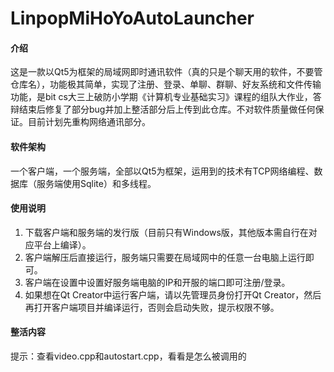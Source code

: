 # LinpopMiHoYoAutoLauncher

#### 介绍
这是一款以Qt5为框架的局域网即时通讯软件（真的只是个聊天用的软件，不要管仓库名），功能极其简单，实现了注册、登录、单聊、群聊、好友系统和文件传输功能，是bit cs大三上破防小学期《计算机专业基础实习》课程的组队大作业，答辩结束后修复了部分bug并加上整活部分后上传到此仓库。不对软件质量做任何保证。目前计划先重构网络通讯部分。

#### 软件架构
一个客户端，一个服务端，全部以Qt5为框架，运用到的技术有TCP网络编程、数据库（服务端使用Sqlite）和多线程。

#### 使用说明
1.  下载客户端和服务端的发行版（目前只有Windows版，其他版本需自行在对应平台上编译）。
2.  客户端解压后直接运行，服务端只需要在局域网中的任意一台电脑上运行即可。
3.  客户端在设置中设置好服务端电脑的IP和开服的端口即可注册/登录。
4.  如果想在Qt Creator中运行客户端，请以先管理员身份打开Qt Creator，然后再打开客户端项目并编译运行，否则会启动失败，提示权限不够。

#### 整活内容
提示：查看video.cpp和autostart.cpp，看看是怎么被调用的